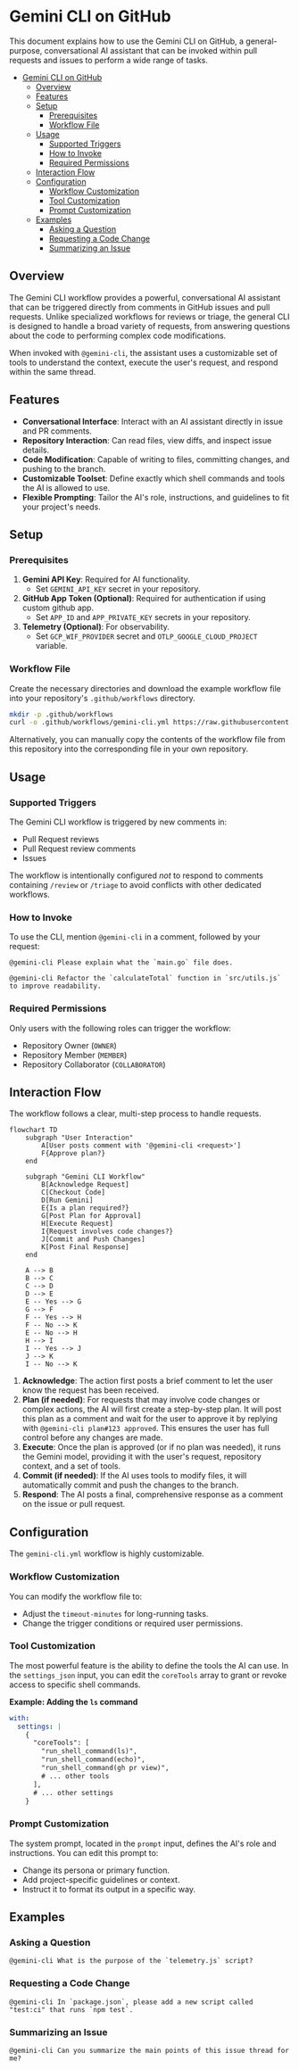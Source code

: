 # Gemini CLI on GitHub

This document explains how to use the Gemini CLI on GitHub, a general-purpose, conversational AI assistant that can be invoked within pull requests and issues to perform a wide range of tasks.

- [Gemini CLI on GitHub](#gemini-cli-on-github)
  - [Overview](#overview)
  - [Features](#features)
  - [Setup](#setup)
    - [Prerequisites](#prerequisites)
    - [Workflow File](#workflow-file)
  - [Usage](#usage)
    - [Supported Triggers](#supported-triggers)
    - [How to Invoke](#how-to-invoke)
    - [Required Permissions](#required-permissions)
  - [Interaction Flow](#interaction-flow)
  - [Configuration](#configuration)
    - [Workflow Customization](#workflow-customization)
    - [Tool Customization](#tool-customization)
    - [Prompt Customization](#prompt-customization)
  - [Examples](#examples)
    - [Asking a Question](#asking-a-question)
    - [Requesting a Code Change](#requesting-a-code-change)
    - [Summarizing an Issue](#summarizing-an-issue)

## Overview

The Gemini CLI workflow provides a powerful, conversational AI assistant that can be triggered directly from comments in GitHub issues and pull requests. Unlike specialized workflows for reviews or triage, the general CLI is designed to handle a broad variety of requests, from answering questions about the code to performing complex code modifications.

When invoked with `@gemini-cli`, the assistant uses a customizable set of tools to understand the context, execute the user's request, and respond within the same thread.

## Features

- **Conversational Interface**: Interact with an AI assistant directly in issue and PR comments.
- **Repository Interaction**: Can read files, view diffs, and inspect issue details.
- **Code Modification**: Capable of writing to files, committing changes, and pushing to the branch.
- **Customizable Toolset**: Define exactly which shell commands and tools the AI is allowed to use.
- **Flexible Prompting**: Tailor the AI's role, instructions, and guidelines to fit your project's needs.

## Setup

### Prerequisites

1.  **Gemini API Key**: Required for AI functionality.
    -   Set `GEMINI_API_KEY` secret in your repository.
2.  **GitHub App Token (Optional)**: Required for authentication if using custom github app.
    -   Set `APP_ID` and `APP_PRIVATE_KEY` secrets in your repository.
3.  **Telemetry (Optional)**: For observability.
    -   Set `GCP_WIF_PROVIDER` secret and `OTLP_GOOGLE_CLOUD_PROJECT` variable.

### Workflow File

Create the necessary directories and download the example workflow file into your repository's `.github/workflows` directory.

```bash
mkdir -p .github/workflows
curl -o .github/workflows/gemini-cli.yml https://raw.githubusercontent.com/google-github-actions/run-gemini-cli/main/workflows/gemini-cli/gemini-cli.yml
```
Alternatively, you can manually copy the contents of the workflow file from this repository into the corresponding file in your own repository.

## Usage

### Supported Triggers

The Gemini CLI workflow is triggered by new comments in:
- Pull Request reviews
- Pull Request review comments
- Issues

The workflow is intentionally configured *not* to respond to comments containing `/review` or `/triage` to avoid conflicts with other dedicated workflows.

### How to Invoke

To use the CLI, mention `@gemini-cli` in a comment, followed by your request:

```
@gemini-cli Please explain what the `main.go` file does.
```

```
@gemini-cli Refactor the `calculateTotal` function in `src/utils.js` to improve readability.
```

### Required Permissions

Only users with the following roles can trigger the workflow:
- Repository Owner (`OWNER`)
- Repository Member (`MEMBER`)
- Repository Collaborator (`COLLABORATOR`)

## Interaction Flow

The workflow follows a clear, multi-step process to handle requests.

```mermaid
flowchart TD
    subgraph "User Interaction"
        A[User posts comment with '@gemini-cli <request>']
        F{Approve plan?}
    end

    subgraph "Gemini CLI Workflow"
        B[Acknowledge Request]
        C[Checkout Code]
        D[Run Gemini]
        E{Is a plan required?}
        G[Post Plan for Approval]
        H[Execute Request]
        I{Request involves code changes?}
        J[Commit and Push Changes]
        K[Post Final Response]
    end

    A --> B
    B --> C
    C --> D
    D --> E
    E -- Yes --> G
    G --> F
    F -- Yes --> H
    F -- No --> K
    E -- No --> H
    H --> I
    I -- Yes --> J
    J --> K
    I -- No --> K
```

1.  **Acknowledge**: The action first posts a brief comment to let the user know the request has been received.
2.  **Plan (if needed)**: For requests that may involve code changes or complex actions, the AI will first create a step-by-step plan. It will post this plan as a comment and wait for the user to approve it by replying with `@gemini-cli plan#123 approved`. This ensures the user has full control before any changes are made.
3.  **Execute**: Once the plan is approved (or if no plan was needed), it runs the Gemini model, providing it with the user's request, repository context, and a set of tools.
4.  **Commit (if needed)**: If the AI uses tools to modify files, it will automatically commit and push the changes to the branch.
5.  **Respond**: The AI posts a final, comprehensive response as a comment on the issue or pull request.

## Configuration

The `gemini-cli.yml` workflow is highly customizable.

### Workflow Customization

You can modify the workflow file to:
- Adjust the `timeout-minutes` for long-running tasks.
- Change the trigger conditions or required user permissions.

### Tool Customization

The most powerful feature is the ability to define the tools the AI can use. In the `settings_json` input, you can edit the `coreTools` array to grant or revoke access to specific shell commands.

**Example: Adding the `ls` command**
```yaml
with:
  settings: |
    {
      "coreTools": [
        "run_shell_command(ls)",
        "run_shell_command(echo)",
        "run_shell_command(gh pr view)",
        # ... other tools
      ],
      # ... other settings
    }
```

### Prompt Customization

The system prompt, located in the `prompt` input, defines the AI's role and instructions. You can edit this prompt to:
- Change its persona or primary function.
- Add project-specific guidelines or context.
- Instruct it to format its output in a specific way.

## Examples

### Asking a Question
```
@gemini-cli What is the purpose of the `telemetry.js` script?
```

### Requesting a Code Change
```
@gemini-cli In `package.json`, please add a new script called "test:ci" that runs `npm test`.
```

### Summarizing an Issue
```
@gemini-cli Can you summarize the main points of this issue thread for me?
```
